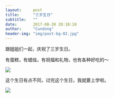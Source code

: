 ```yaml
---
layout:     post
title:      "三岁生日"
subtitle:   ""
date:       2017-08-20 20:10:18
author:     "Cundong"
header-img: "img/post-bg-02.jpg"
---
```


<p>
	跟姐姐们一起，庆祝了三岁生日。
</p>

<p>
	有蛋糕，有蜡烛，有祝福和礼物，也有各种好吃的～
</p>

<a href="#">
    <img src="{{ site.baseurl }}/img/map_100.jpg">
</a>

<p>
	这个生日有点不同，过完这个生日，我就要上学啦。
</p>

<a href="#">
    <img src="{{ site.baseurl }}/img/map_101.jpg">
</a>
